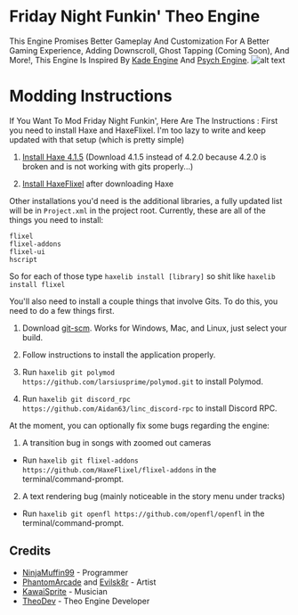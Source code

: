 # Friday Night Funkin' Theo Engine
This Engine Promises Better Gameplay And Customization For A Better Gaming Experience, Adding Downscroll, Ghost Tapping (Coming Soon), And More!, This Engine Is Inspired By [Kade Engine](https://github.com/KadeDev/Kade-Engine) And [Psych Engine](https://github.com/ShadowMario/FNF-PsychEngine).
![alt text](https://github.com/TheoPortz/Theo-Engine/blob/master/theoEngineLogo.png?raw=true)

# Modding Instructions
If You Want To Mod Friday Night Funkin', Here Are The Instructions :
First you need to install Haxe and HaxeFlixel. I'm too lazy to write and keep updated with that setup (which is pretty simple)

1. [Install Haxe 4.1.5](https://haxe.org/download/version/4.1.5/) (Download 4.1.5 instead of 4.2.0 because 4.2.0 is broken and is not working with gits properly...)

2. [Install HaxeFlixel](https://haxeflixel.com/documentation/install-haxeflixel/) after downloading Haxe

Other installations you'd need is the additional libraries, a fully updated list will be in `Project.xml` in the project root. Currently, these are all of the things you need to install:
```
flixel
flixel-addons
flixel-ui
hscript
```

So for each of those type `haxelib install [library]` so shit like `haxelib install flixel`

You'll also need to install a couple things that involve Gits. To do this, you need to do a few things first.

1. Download [git-scm](https://git-scm.com/downloads). Works for Windows, Mac, and Linux, just select your build.

2. Follow instructions to install the application properly.

3. Run `haxelib git polymod https://github.com/larsiusprime/polymod.git` to install Polymod.

4. Run `haxelib git discord_rpc https://github.com/Aidan63/linc_discord-rpc` to install Discord RPC.

At the moment, you can optionally fix some bugs regarding the engine:

1. A transition bug in songs with zoomed out cameras

- Run `haxelib git flixel-addons https://github.com/HaxeFlixel/flixel-addons` in the terminal/command-prompt.

2. A text rendering bug (mainly noticeable in the story menu under tracks)

- Run `haxelib git openfl https://github.com/openfl/openfl` in the terminal/command-prompt.

## Credits

- [NinjaMuffin99](https://twitter.com/ninja_muffin99) - Programmer
- [PhantomArcade](https://twitter.com/phantomarcade3k) and [Evilsk8r](https://twitter.com/evilsk8r) - Artist
- [KawaiSprite](https://twitter.com/kawaisprite) - Musician
- [TheoDev](https://github.com/TheoPortz) - Theo Engine Developer